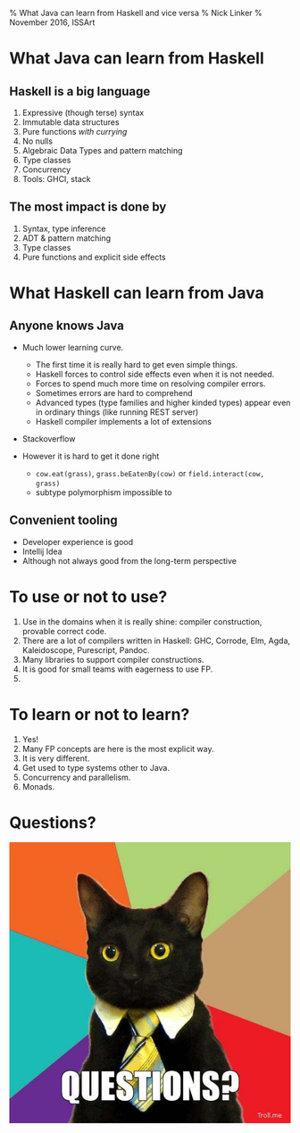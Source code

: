 % What Java can learn from Haskell and vice versa
% Nick Linker
% November 2016, ISSArt

# What Java can learn from Haskell

## Haskell is a big language

1. Expressive (though terse) syntax
2. Immutable data structures
3. Pure functions _with currying_
4. No nulls
5. Algebraic Data Types and pattern matching
6. Type classes
7. Concurrency
8. Tools: GHCI, stack


## The most impact is done by

1. Syntax, type inference
2. ADT & pattern matching
3. Type classes
4. Pure functions and explicit side effects


# What Haskell can learn from Java

## Anyone knows Java

- Much lower learning curve.
  - The first time it is really hard to get even simple things.
  - Haskell forces to control side effects even when it is not needed.
  - Forces to spend much more time on resolving compiler errors.
  - Sometimes errors are hard to comprehend
  - Advanced types (type families and higher kinded types) appear even in ordinary things (like running REST server)
  - Haskell compiler implements a lot of extensions

- Stackoverflow
- However it is hard to get it done right
  - `cow.eat(grass)`, `grass.beEatenBy(cow)` or `field.interact(cow, grass)`
  - subtype polymorphism impossible to

## Convenient tooling

- Developer experience is good
- Intellij Idea
- Although not always good from the long-term perspective


# To use or not to use?

1. Use in the domains when it is really shine: compiler construction, provable correct code.
  1. There are a lot of compilers written in Haskell:
    GHC, Corrode, Elm, Agda, Kaleidoscope, Purescript, Pandoc.
  1. Many libraries to support compiler constructions.
1. It is good for small teams with eagerness to use FP.
1.

# To learn or not to learn?

1. Yes!
  1. Many FP concepts are here is the most explicit way.
  2. It is very different.
  3. Get used to type systems other to Java.
  4. Concurrency and parallelism.
  5. Monads.

# Questions?

![](../img/99_questions.jpg)

